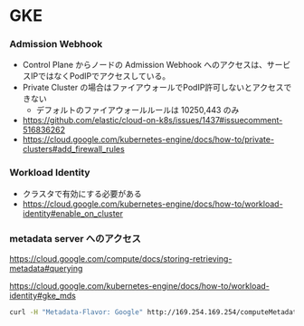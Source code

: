 # GKE

### Admission Webhook

- Control Plane からノードの Admission Webhook へのアクセスは、サービスIPではなくPodIPでアクセスしている。
- Private Cluster の場合はファイアウォールでPodIP許可しないとアクセスできない
  - デフォルトのファイアウォールルールは 10250,443 のみ
- https://github.com/elastic/cloud-on-k8s/issues/1437#issuecomment-516836262
- https://cloud.google.com/kubernetes-engine/docs/how-to/private-clusters#add_firewall_rules


### Workload Identity

- クラスタで有効にする必要がある
- https://cloud.google.com/kubernetes-engine/docs/how-to/workload-identity#enable_on_cluster


### metadata server へのアクセス

https://cloud.google.com/compute/docs/storing-retrieving-metadata#querying

https://cloud.google.com/kubernetes-engine/docs/how-to/workload-identity#gke_mds

```bash
curl -H "Metadata-Flavor: Google" http://169.254.169.254/computeMetadata/v1/instance/service-accounts/default/email
```
